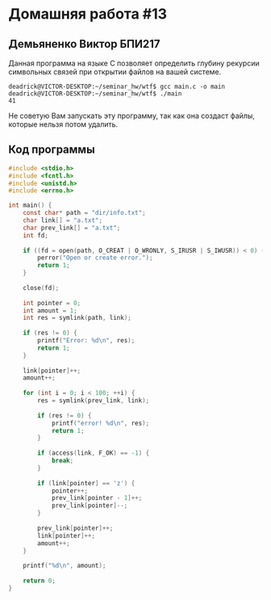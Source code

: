# Домашняя работа #13
## Демьяненко Виктор БПИ217

Данная программа на языке C позволяет определить глубину рекурсии символьных связей при открытии файлов на вашей системе.

```
deadrick@VICTOR-DESKTOP:~/seminar_hw/wtf$ gcc main.c -o main
deadrick@VICTOR-DESKTOP:~/seminar_hw/wtf$ ./main
41
```

Не советую Вам запускать эту программу, так как она создаст файлы, которые нельзя потом удалить.

## Код программы
```c
#include <stdio.h>
#include <fcntl.h>
#include <unistd.h>
#include <errno.h>

int main() {
    const char* path = "dir/info.txt";
    char link[] = "a.txt";
    char prev_link[] = "a.txt";
    int fd;
    
    if ((fd = open(path, O_CREAT | O_WRONLY, S_IRUSR | S_IWUSR)) < 0) {
        perror("Open or create error.");
        return 1;
    }
    
    close(fd);
    
    int pointer = 0;
    int amount = 1;
    int res = symlink(path, link);
    
    if (res != 0) {
        printf("Error: %d\n", res);
        return 1;
    }
    
    link[pointer]++;
    amount++;
    
    for (int i = 0; i < 100; ++i) {
        res = symlink(prev_link, link);
        
        if (res != 0) {
            printf("error! %d\n", res);
            return 1;
        }
        
        if (access(link, F_OK) == -1) {
            break;
        }
        
        if (link[pointer] == 'z') {
            pointer++;
            prev_link[pointer - 1]++;
            prev_link[pointer]--;
        }
        
        prev_link[pointer]++;
        link[pointer]++;
        amount++;
    }
    
    printf("%d\n", amount);
    
    return 0;
}

```